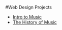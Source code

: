 #Web Design Projects

<ul>
<li><a href="html_new/index.html"target="_blank">Intro to Music</a></li> 
<li><a href="html_css/index.html"target="_blank">The History of Music</a></li> 
</ul>